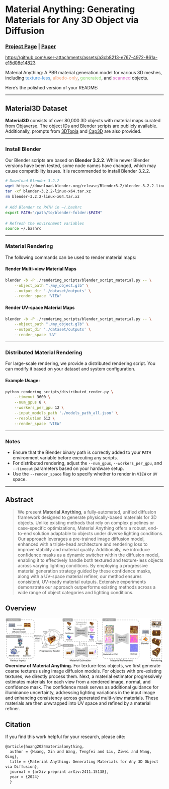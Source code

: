 # Material Anything: Generating Materials for Any 3D Object via Diffusion



### [Project Page](https://xhuangcv.github.io/MaterialAnything/) |   [Paper](https://arxiv.org/abs/2411.15138)

https://github.com/user-attachments/assets/a3cb8213-e767-4972-861a-e15d08e14823

Material Anything:</b> A PBR material generation model for various 3D meshes, including <span style="color: #4E95D9;">texture-less</span>, <span style="color: #F2AA84;">albedo-only</span>, <span style="color: #8ED973;">generated</span>, and <span style="color: #D86ECC;">scanned</span> objects.


Here’s the polished version of your README:

---

## Material3D Dataset  

**Material3D** consists of over 80,000 3D objects with material maps curated from [Objaverse](https://objaverse.allenai.org/). The object IDs and Blender scripts are publicly available. Additionally, prompts from [3DTopia](https://github.com/3DTopia/3DTopia) and [Cap3D](https://cap3d-um.github.io/) are also provided.  

---

### Install Blender  

Our Blender scripts are based on **Blender 3.2.2**. While newer Blender versions have been tested, some node names have changed, which may cause compatibility issues. It is recommended to install Blender 3.2.2.  

```bash
# Download Blender 3.2.2
wget https://download.blender.org/release/Blender3.2/blender-3.2.2-linux-x64.tar.xz
tar -xf blender-3.2.2-linux-x64.tar.xz
rm blender-3.2.2-linux-x64.tar.xz

# Add Blender to PATH in ~/.bashrc
export PATH="/path/to/blender-folder:$PATH"

# Refresh the environment variables
source ~/.bashrc
```

---

### Material Rendering  

The following commands can be used to render material maps:  

#### Render Multi-view Material Maps  
```bash
blender -b -P ./rendering_scripts/blender_script_material.py -- \
    --object_path "./my_object.glb" \
    --output_dir './dataset/outputs' \
    --render_space 'VIEW'
```

#### Render UV-space Material Maps  
```bash
blender -b -P ./rendering_scripts/blender_script_material.py -- \
    --object_path "./my_object.glb" \
    --output_dir './dataset/outputs' \
    --render_space 'UV'
```

---

### Distributed Material Rendering  

For large-scale rendering, we provide a distributed rendering script. You can modify it based on your dataset and system configuration.  

#### Example Usage:  
```bash
python rendering_scripts/distributed_render.py \
    --timeout 3600 \
    --num_gpus 8 \
    --workers_per_gpu 12 \
    --input_models_path './models_path_all.json' \
    --resolution 512 \
    --render_space 'VIEW'
```

---

### Notes  

- Ensure that the Blender binary path is correctly added to your `PATH` environment variable before executing any scripts.  
- For distributed rendering, adjust the `--num_gpus`, `--workers_per_gpu`, and `--timeout` parameters based on your hardware setup.  
- Use the `--render_space` flag to specify whether to render in `VIEW` or `UV` space.  

---


## Abstract
>We present <b>Material Anything</b>, a fully-automated, 
unified diffusion framework designed to generate physically-based materials for 3D objects. 
Unlike existing methods that rely on complex pipelines or case-specific optimizations, 
Material Anything offers a robust, end-to-end solution adaptable to objects under diverse lighting conditions. 
Our approach leverages a pre-trained image diffusion model, 
enhanced with a triple-head architecture and rendering loss to improve stability and material quality. 
Additionally, we introduce confidence masks as a dynamic switcher within the diffusion model, 
enabling it to effectively handle both textured and texture-less objects across varying lighting conditions. 
By employing a progressive material generation strategy guided by these confidence masks, 
along with a UV-space material refiner, our method ensures consistent, UV-ready material outputs. 
Extensive experiments demonstrate our approach outperforms existing methods across a wide range of object categories 
and lighting conditions.

## Overview
<div class="half">
    <img src="assets/pipeline.jpg" width="1080">
</div>
<b>Overview of Material Anything.</b> For texture-less objects, 
we first generate coarse textures using image diffusion models. 
For objects with pre-existing textures, we directly process them. 
Next, a material estimator progressively estimates materials for each view from a rendered image, 
normal, and confidence mask. The confidence mask serves as additional guidance for illuminance uncertainty, 
addressing lighting variations in the input image and enhancing consistency across generated multi-view materials. 
These materials are then unwrapped into UV space and refined by a material refiner.


## Citation
If you find this work helpful for your research, please cite:
```
@article{huang2024materialanything,
  author = {Huang, Xin and Wang, Tengfei and Liu, Ziwei and Wang, Qing},
  title = {Material Anything: Generating Materials for Any 3D Object via Diffusion},
  journal = {arXiv preprint arXiv:2411.15138},
  year = {2024}
  }
```
